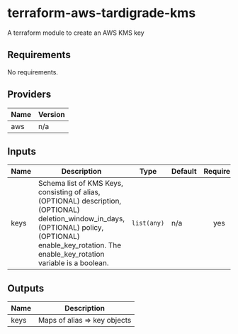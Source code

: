 # terraform-aws-tardigrade-kms

A terraform module to create an AWS KMS key


<!-- BEGIN TFDOCS -->
## Requirements

No requirements.

## Providers

| Name | Version |
|------|---------|
| aws | n/a |

## Inputs

| Name | Description | Type | Default | Required |
|------|-------------|------|---------|:--------:|
| keys | Schema list of KMS Keys, consisting of alias, (OPTIONAL) description, (OPTIONAL) deletion\_window\_in\_days, (OPTIONAL) policy, (OPTIONAL) enable\_key\_rotation. The enable\_key\_rotation variable is a boolean. | `list(any)` | n/a | yes |

## Outputs

| Name | Description |
|------|-------------|
| keys | Maps of alias => key objects |

<!-- END TFDOCS -->
